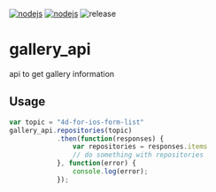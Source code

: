 [![nodejs](https://github.com/4d-go-mobile/gallery_api/workflows/build-test/badge.svg)](https://github.com/4d-go-mobile/gallery_api/actions?workflow=build-test)
[![nodejs](https://github.com/4d-go-mobile/gallery_api/workflows/publish-gpr-npm/badge.svg)](https://github.com/4d-go-mobile/gallery_api/actions?workflow=publish-gpr-npm)
![release](https://img.shields.io/github/v/release/4d-go-mobile/gallery_api)

# gallery_api
api to get gallery information

## Usage

```js
var topic = "4d-for-ios-form-list"
gallery_api.repositories(topic)
            .then(function(responses) {
                var repositories = responses.items
                // do something with repositories
            }, function(error) {
                console.log(error);
            });
```
